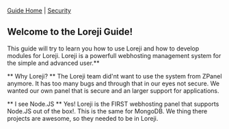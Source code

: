 [Guide Home](/guide/index/home) | [Security](/guide/index/security)
## Welcome to the Loreji Guide! 
This guide will try to learn you how to use Loreji and how to develop modules for Loreji.
Loreji is a powerfull webhosting management system for the simple and advanced user.**

** Why Loreji? **
The Loreji team did'nt want to use the system from ZPanel anymore. It has too many bugs
and through that in our eyes not secure. We wanted our own panel that is secure 
and an larger support for applications. 

** I see Node.JS **
Yes! Loreji is the FIRST webhosting panel that supports Node.JS out of the box!.
This is the same for MongoDB. We thing there projects are awesome, so they needed 
to be in Loreji.
